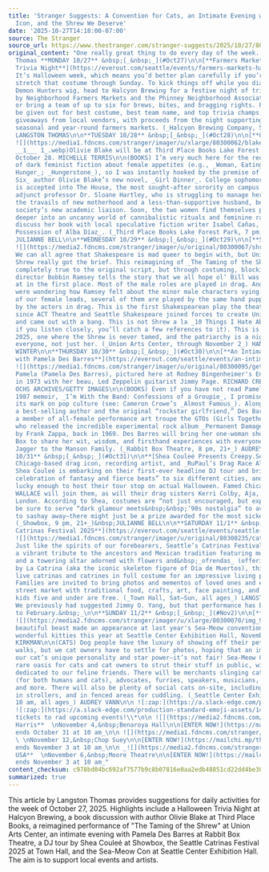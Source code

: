 ```yaml
---
title: 'Stranger Suggests: A Convention for Cats, an Intimate Evening with a Pop Culture
  Icon, and the Shrew We Deserve'
date: '2025-10-27T14:18:00-07:00'
source: The Stranger
source_url: https://www.thestranger.com/stranger-suggests/2025/10/27/80300012/stranger-suggests-a-convention-for-cats-an-intimate-evening-with-a-pop-culture-icon-and-the-shrew-we-deserve
original_content: "One really great thing to do every day of the week. by Langston
  Thomas **MONDAY 10/27** &nbsp;[_&nbsp;_](#Oct27)\n\n[**Farmers Markets Halloween
  Trivia Night**](https://everout.com/seattle/events/farmers-markets-halloween-trivia-night/e220176/)\n\n(TRIVIA)
  It’s Halloween week, which means you’d better plan carefully if you’re going to
  stretch that costume through Sunday. To kick things off while you dial in your KPop
  Demon Hunters wig, head to Halcyon Brewing for a festive night of trivia hosted
  by Neighborhood Farmers Markets and the Phinney Neighborhood Association. Go solo
  or bring a team of up to six for brews, bites, and bragging rights. Prizes will
  be given out for best costume, best team name, and top trivia champs, plus raffle
  giveaways from local vendors, with proceeds from the night supporting Seattle’s
  seasonal and year-round farmers markets. (_Halcyon Brewing Company, 5:45 pm, 21+_)
  LANGSTON THOMAS\n\n**TUESDAY 10/28** &nbsp;[_&nbsp;_](#Oct28)\n\n[**Olivie Blake**](https://everout.com/seattle/events/olivie-blake-with-isabel-canas-girl-dinner/e218927/)\n\n
  ![](https://media1.fdncms.com/stranger/imager/u/xlarge/80300062/blake_-_author_photo
  __1___ 1_.webp)Olivie Blake will be at Third Place Books Lake Forest Park Tuesday,
  October 28. MICHELLE TERRIS\n\n(BOOKS) I’m very much here for the recent influx
  of dark feminist fiction about female appetites (e.g., _Woman, Eating_; _A Certain
  Hunger_; _Hungerstone_), so I was instantly hooked by the premise of _The Atlas
  Six_ author Olivie Blake’s new novel, _Girl Dinner_. College sophomore Nina Kaur
  is accepted into The House, the most sought-after sorority on campus. Meanwhile,
  adjunct professor Dr. Sloane Hartley, who is struggling to manage her career alongside
  the travails of new motherhood and a less-than-supportive husband, becomes the mysterious
  society’s new academic liaison. Soon, the two women find themselves pulled progressively
  deeper into an uncanny world of cannibalistic rituals and feminine rage. Blake will
  discuss her book with local speculative fiction writer Isabel Cañas, author of _The
  Possession of Alba Díaz_. (_Third Place Books Lake Forest Park, 7 pm, all ages_)
  JULIANNE BELL\n\n**WEDNESDAY 10/29** &nbsp;[_&nbsp;_](#Oct29)\n\n[**Shrew**](https://everout.com/seattle/events/shrew/e203965/)\n\n
  ![](https://media2.fdncms.com/stranger/imager/u/original/80300067/shrew_1080x1080.webp)\n\n(THEATER)
  We can all agree that Shakespeare is mad queer to begin with, but Union Arts Center’s
  Shrew really got the brief. This reimagining of _The Taming of the Shrew_ is almost
  completely true to the original script, but through costuming, blocking, and performance,
  director Bobbin Ramsey tells the story that we all hope ol’ Bill was trying to get
  at in the first place. Most of the male roles are played in drag. And in case you
  were wondering how Ramsey felt about the minor male characters vying for ownership
  of our female leads, several of them are played by the same hand puppet passed around
  by the actors in drag. This is the first Shakespearean play the theater has done
  since ACT Theatre and Seattle Shakespeare joined forces to create Union Arts Center,
  and came out with a bang. This is not Shrew a la _10 Things I Hate About You_ (though
  if you listen closely, you’ll catch a few references to it). This is a Shrew for
  2025, one where the Shrew is never tamed, and the patriarchy is a nightmare for
  everyone, not just her. (_Union Arts Center, through November 2_) HANNAH MURPHY
  WINTER\n\n**THURSDAY 10/30** &nbsp;[_&nbsp;_](#Oct30)\n\n[**An Intimate Evening
  with Pamela Des Barres**](https://everout.com/seattle/events/an-intimate-evening-with-pamela-des-barres/e215032/)\n\n
  ![](https://media1.fdncms.com/stranger/imager/u/original/80300095/gettyimages-73907974-594x594.webp)Miss
  Pamela (Pamela Des Barres), pictured here at Rodney Bingenheimer's English Disco
  in 1973 with her beau, Led Zeppelin guitarist Jimmy Page. RICHARD CREAMER MICHAEL
  OCHS ARCHIVES/GETTY IMAGES\n\n(BOOKS) Even if you have not read Pamela Des Barres’s
  1987 memoir, _I’m With the Band: Confessions of a Groupie_, I promise you’ve seen
  its mark on pop culture (see: Cameron Crowe’s _Almost Famous_). Along with being
  a best-selling author and the original “rockstar girlfriend,” Des Barres was also
  a member of all-female performance art troupe the GTOs (Girls Together Outrageously),
  who released the incredible experimental rock album _Permanent Damage_, produced
  by Frank Zappa, back in 1969. Des Barres will bring her one-woman show to the Rabbit
  Box to share her wit, wisdom, and firsthand experiences with everyone from Mick
  Jagger to the Manson Family. (_Rabbit Box Theatre, 8 pm, 21+_) AUDREY VANN\n\n**FRIDAY
  10/31** &nbsp;[_&nbsp;_](#Oct31)\n\n**[Shea Couleé Presents Creepy.Sexy.Cool.](https://everout.com/seattle/events/shea-coulee-presents-creepy-sexy-cool/e214055/)**\n\n(DRAG)
  Chicago-based drag icon, recording artist, and _RuPaul’s Drag Race All Stars_&nbsp;winner
  Shea Couleé is embarking on their first-ever headline DJ tour and bringing a “Halloween-inspired
  celebration of fantasy and fierce beats” to six different cities, and Seattle is
  lucky enough to host their tour stop on actual Halloween. Famed Chicago DJ MISTER
  WALLACE will join them, as will their drag sisters Kerri Colby, Aja, and Luxx Noir
  London. According to Shea, costumes are “not just encouraged, but expected,” so
  be sure to serve “dark glamour meets&nbsp;&nbsp;’90s nostalgia” to avoid having
  to sashay away—there might just be a prize awarded for the most sickening look.
  (_Showbox, 9 pm, 21+_)&nbsp;JULIANNE BELL\n\n**SATURDAY 11/1** &nbsp;[_&nbsp;_](#Nov1)\n\n[**Seattle
  Catrinas Festival 2025**](https://everout.com/seattle/events/seattle-catrinas-festival-2025/e216559/)\n\n
  ![](https://media1.fdncms.com/stranger/imager/u/original/80300235/catrinasfestposter.webp)\n\n(FESTIVAL)
  Just like the spirits of our forebearers, Seattle’s Catrinas Festival is _back_&nbsp;with
  a vibrant tribute to the ancestors and Mexican tradition featuring music, folklore,
  and a towering altar adorned with flowers and&nbsp;_ofrendas_ (offerings). Inspired
  by La Catrina (aka the iconic skeleton figure of Día de Muertos), this fest hosts
  live catrinas and catrines in full costume for an impressive living procession.
  Families are invited to bring photos and mementos of loved ones and enjoy a bustling
  street market with traditional food, crafts, art, face painting, and more. Plus,
  kids five and under are free. (_Town Hall, Sat–Sun, all ages_) LANGSTON THOMAS\n\n_Note:
  We previously had suggested Jimmy O. Yang, but that performance has been [postponed](https://www.google.com/search?q=stg+jimmy+yang&oq=stg+jimmy+yang&gs_lcrp=EgZjaHJvbWUyBggAEEUYOTIJCAEQIRgKGKABMgkIAhAhGAoYoAEyCQgDECEYChigATIJCAQQIRgKGKABMgkIBRAhGAoYoAHSAQgxOTY0ajBqN6gCCLACAfEFVmHgS_qcmnk&sourceid=chrome&ie=UTF-8)
  to February.&nbsp;_\n\n**SUNDAY 11/2** &nbsp;[_&nbsp;_](#Nov2)\n\n[**Sea-Meow Con**](https://everout.com/seattle/events/sea-meow-convention/e215302/)\n\n
  ![](https://media2.fdncms.com/stranger/imager/u/xlarge/80300070/img_9799.webp)This
  beautiful beast made an appearance at last year's Sea-Meow convention. See more
  wonderful kitties this year at Seattle Center Exhibition Hall, November 1–2. MADISON
  KIRKMAN\n\n(CATS) Dog people have the luxury of showing off their pets on daily
  walks, but we cat owners have to settle for photos, hoping that an image can convey
  our cat’s unique personality and star power—it’s not fair! Sea-Meow Con offers a
  rare oasis for cats and cat owners to strut their stuff in public, with two days
  dedicated to our feline friends. There will be merchants slinging cat-related goods
  (for both humans and cats), advocates, furries, speakers, musicians, filmmakers,
  and more. There will also be plenty of social cats on-site, including on leashes,
  in strollers, and in fenced areas for cuddling. (_Seattle Center Exhibition Hall,
  10 am, all ages_) AUDREY VANN\n\n ![:zap:](https://a.slack-edge.com/production-standard-emoji-assets/14.0/apple-medium/26a1.png)&nbsp;Prizefight!&nbsp;
  ![:zap:](https://a.slack-edge.com/production-standard-emoji-assets/14.0/apple-medium/26a1.png)\n\nWin
  tickets to rad upcoming events!\\*\n\n ![](https://media2.fdncms.com/stranger/imager/u/original/80300088/static_display-amazon_300x250_kamalaharris_2025_regional_benaroyahall_1104.webp)\n\n**Kamala
  Harris**  \nNovember 4,&nbsp;Benaroya Hall\n\n[ENTER NOW!](https://mailchi.mp/thestranger/prize-fight-kamala-harris-114)\n\n_Contest
  ends October 31 at 10 am_\n\n ![](https://media1.fdncms.com/stranger/imager/u/original/80300089/111225_jenevieve_300x250.webp)\n\n**Jenevieve**
  \ \nNovember 12,&nbsp;Chop Suey\n\n[ENTER NOW!](https://mailchi.mp/thestranger/prize-fight-jenevieve-1112)\n\n_Contest
  ends November 3 at 10 am_\n\n _![](https://media2.fdncms.com/stranger/imager/u/original/80300090/static_display_300x250_peteyusa_2025_regional_mooretheatre_1106.webp)_\n\n**Petey
  USA**  \nNovember 6,&nbsp;Moore Theatre\n\n[ENTER NOW!](https://mailchi.mp/thestranger/prize-fight-petey-usa-116)\n\n_Contest
  ends November 3 at 10 am_"
content_checksum: c978bd04bc692af7577b9c8b07816e0aa2edb48851cd22dd4be38c6aa9d91921
summarized: true
---
```


This article by Langston Thomas provides suggestions for daily activities for the week of October 27, 2025. Highlights include a Halloween Trivia Night at Halcyon Brewing, a book discussion with author Olivie Blake at Third Place Books, a reimagined performance of "The Taming of the Shrew" at Union Arts Center, an intimate evening with Pamela Des Barres at Rabbit Box Theatre, a DJ tour by Shea Couleé at Showbox, the Seattle Catrinas Festival 2025 at Town Hall, and the Sea-Meow Con at Seattle Center Exhibition Hall. The aim is to support local events and artists.